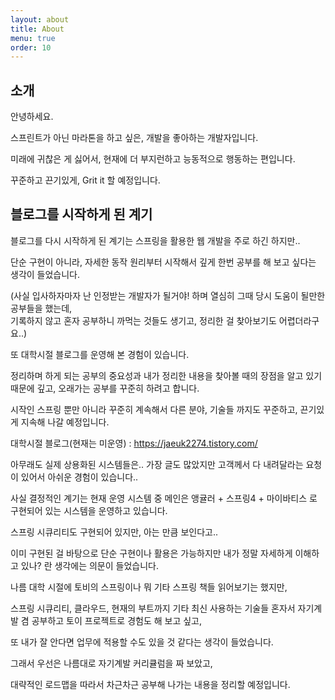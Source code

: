 ```yaml
---
layout: about
title: About
menu: true
order: 10
---
```


## 소개

안녕하세요. 

스프린트가 아닌 마라톤을 하고 싶은, 개발을 좋아하는 개발자입니다.

미래에 귀찮은 게 싫어서, 현재에 더 부지런하고 능동적으로 행동하는 편입니다.

꾸준하고 끈기있게, Grit it 할 예정입니다.





## 블로그를 시작하게 된 계기 

블로그를 다시 시작하게 된 계기는 스프링을 활용한 웹 개발을 주로 하긴 하지만..

단순 구현이 아니라, 자세한 동작 원리부터 시작해서 깊게 한번 공부를 해 보고 싶다는 생각이 들었습니다.

(사실 입사하자마자 난 인정받는 개발자가 될거야! 하며 열심히 그때 당시 도움이 될만한 공부들을 했는데,      
기록하지 않고 혼자 공부하니 까먹는 것들도 생기고, 정리한 걸 찾아보기도 어렵더라구요..)    

또 대학시절 블로그를 운영해 본 경험이 있습니다.

정리하며 하게 되는 공부의 중요성과 내가 정리한 내용을 찾아볼 때의 장점을 알고 있기 때문에 깊고, 오래가는 공부를 꾸준히 하려고 합니다.         

시작인 스프링 뿐만 아니라 꾸준히 계속해서 다른 분야, 기술들 까지도 꾸준하고, 끈기있게 지속해 나갈 예정입니다.       

대학시절 블로그(현재는 미운영) : https://jaeuk2274.tistory.com/

아무래도 실제 상용화된 시스템들은.. 가장 글도 많았지만 고객께서 다 내려달라는 요청이 있어서 아쉬운 경험이 있습니다..   

사실 결정적인 계기는 현재 운영 시스템 중 메인은 앵귤러 + 스프링4 + 마이바티스 로 구현되어 있는 시스템을 운영하고 있습니다.

스프링 시큐리티도 구현되어 있지만, 아는 만큼 보인다고..      

이미 구현된 걸 바탕으로 단순 구현이나 활용은 가능하지만 내가 정말 자세하게 이해하고 있나? 란 생각에는 의문이 들었습니다.       

나름 대학 시절에 토비의 스프링이나 뭐 기타 스프링 책들 읽어보기는 했지만,    

스프링 시큐리티, 클라우드, 현재의 부트까지 기타 최신 사용하는 기술들 혼자서 자기계발 겸 공부하고 토이 프로젝트로 경험도 해 보고 싶고, 

또 내가 잘 안다면 업무에 적용할 수도 있을 것 같다는 생각이 들었습니다.

그래서 우선은 나름대로 자기계발 커리큘럼을 짜 보았고,

대략적인 로드맵을 따라서 차근차근 공부해 나가는 내용을 정리할 예정입니다.


